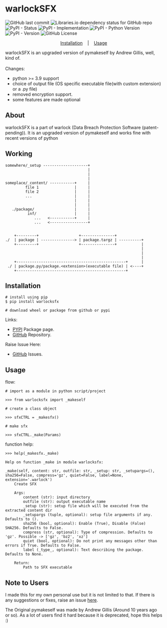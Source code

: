 # warlockSFX

![GitHub last commit](https://img.shields.io/github/last-commit/d33pster/warlockSFX)
![Libraries.io dependency status for GitHub repo](https://img.shields.io/librariesio/github/d33pster/warlockSFX)
![PyPI - Status](https://img.shields.io/pypi/status/warlockSFX)
![PyPI - Implementation](https://img.shields.io/pypi/implementation/warlockSFX)
![PyPI - Python Version](https://img.shields.io/pypi/pyversions/warlockSFX)
![PyPI - Version](https://img.shields.io/pypi/v/warlockSFX)
![GitHub License](https://img.shields.io/github/license/d33pster/warlockSFX)

<p align='center'>
    <a href='#Installation'>Installation</a>
    &nbsp;&nbsp;&nbsp;|&nbsp;&nbsp;&nbsp;
    <a href='#Usage'>Usage</a>
</p>

warlockSFX is an upgraded version of pymakeself by Andrew Gillis, well, kind of.<br><br>
Changes:
- python >= 3.9 support
- choice of output file (OS specific executable file(with custom extension) or a .py file)
- removed encryption support.
- some features are made optional

## About
warlockSFX is a part of warlock (Data Breach Protection Software (patent-pending)). It is an upgraded version of pymakeself and works fine with recent versions of python

## Working
```console
somewhere/_setup --------------------+
                                     |
                                     |
                                     |
someplace/_content/ -----------+     |
         file 1                |     |
         file 2                |     |
         ...                   |     |
                               |     |
                               |     |
   ./package/                  |     |
          inf/                 |     |
             ...   <-----------+     |
             ...   <-----------------+
    

    +---------+                  +---------------+
./  | package | ---------------> | package.targz | ----------+
    +---------+                  +---------------+           |
                                                             |
                                                             |
                                                             |
    +-------------------------------------------------+      |
 ./ | package.py/package.<extension>(executable file) | <----+
    +-------------------------------------------------+

```

## Installation
```console
# install using pip
$ pip install warlocksfx

# download wheel or package from github or pypi
```
Links:

- [PYPI](https://pypi.org/project/warlockSFX/0.1.2/) Package page.
- [GitHub](https://github.com/d33pster/warlockSFX) Repository.

Raise Issue Here:
- [GitHub](https://github.com/d33pster/warlockSFX) Issues.

## Usage
flow:
```console
# import as a module in python script/project

>>> from warlocksfx import _makeself

# create a class object

>>> sfxCTRL = _makesfx()

# make sfx

>>> sfxCTRL._make(Params)
```

function help:
```console
>>> help(_makesfx._make)

Help on function _make in module warlocksfx:

_make(self, content: str, outfile: str, _setup: str, _setupargs=(), sha256=False, compress='gz', quiet=False, label=None, extension='.warlock')
    Create SFX

    Args:
        content (str): input directory
        outfile (str): output executable name
        _setup (str): setup file which will be executed from the extracted content dir
        _setupargs (tuple, optional): setup file arguments if any. Defaults to ().
        sha256 (bool, optional): Enable (True), Disable (False) SHA256. Defaults to False.
        compress (str, optional): Type of compression. Defaults to 'gz'. Possible -> ['gz', 'bz2', 'xz']
        quiet (bool, optional): Do not print any messages other than errors if True. Defaults to False.
        label (_type_, optional): Text describing the package. Defaults to None.

    Return:
        Path to SFX executable
```

## Note to Users
I made this for my own personal use but it is not limited to that. If there is any suggestions or fixes, raise an issue [here](https://github.com/d33pster/warlockSFX/issues).

The Original pymakeself was made by Andrew Gillis (Around 10 years ago or so). As a lot of users find it hard because it is deprecated, hope this helps :)